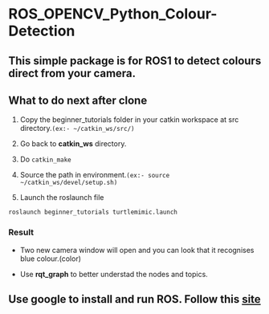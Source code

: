# ROS_OPENCV_Python_Colour-Detection
## This simple package is for ROS1 to detect colours direct from your camera.

## What to do next after clone
1. Copy the beginner_tutorials folder in your catkin workspace at src directory.`(ex:- ~/catkin_ws/src/)`

2. Go back to **catkin_ws** directory.

3. Do `catkin_make`

4. Source the path in environment.`(ex:- source ~/catkin_ws/devel/setup.sh)`

5. Launch the roslaunch file
  
  `roslaunch beginner_tutorials turtlemimic.launch`
  
 ### Result 
* Two new camera window will open and you can look that it recognises blue colour.(color)

* Use **rqt_graph** to better understad the nodes and topics. 

## Use google to install and run ROS. Follow this [site](http://wiki.ros.org/)
  
